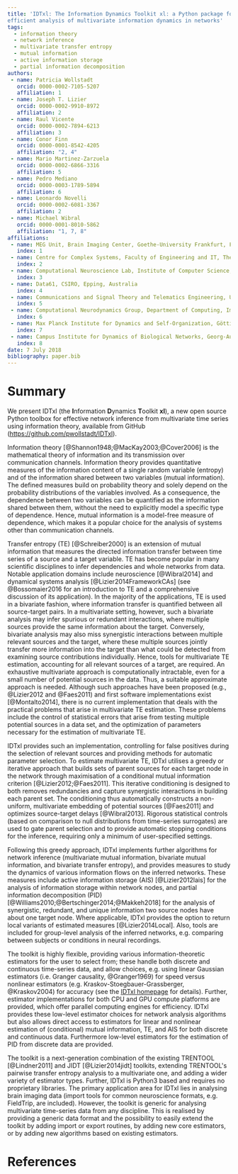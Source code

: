 ```yaml
---
title: 'IDTxl: The Information Dynamics Toolkit xl: a Python package for the
efficient analysis of multivariate information dynamics in networks'
tags:
  - information theory
  - network inference
  - multivariate transfer entropy
  - mutual information
  - active information storage
  - partial information decomposition
authors:
 - name: Patricia Wollstadt
   orcid: 0000-0002-7105-5207
   affiliation: 1
 - name: Joseph T. Lizier
   orcid: 0000-0002-9910-8972
   affiliation: 2
 - name: Raul Vicente
   orcid: 0000-0002-7894-6213
   affiliation: 3
 - name: Conor Finn
   orcid: 0000-0001-8542-4205
   affiliation: "2, 4"
 - name: Mario Martinez-Zarzuela
   orcid: 0000-0002-6866-3316
   affiliation: 5
 - name: Pedro Mediano
   orcid: 0000-0003-1789-5894
   affiliation: 6
 - name: Leonardo Novelli
   orcid: 0000-0002-6081-3367
   affiliation: 2
 - name: Michael Wibral
   orcid: 0000-0001-8010-5862
   affiliation: "1, 7, 8"
affiliations:
 - name: MEG Unit, Brain Imaging Center, Goethe-University Frankfurt, Fankfurt am Main, Germany
   index: 1
 - name: Centre for Complex Systems, Faculty of Engineering and IT, The University of Sydney, Sydney, Australia
   index: 2
 - name: Computational Neuroscience Lab, Institute of Computer Science, Tartu, Estonia
   index: 3
 - name: Data61, CSIRO, Epping, Australia
   index: 4
 - name: Communications and Signal Theory and Telematics Engineering, University of Valladolid, Valladolid, Spain
   index: 5
 - name: Computational Neurodynamics Group, Department of Computing, Imperial College London, London, United Kingdom
   index: 6
 - name: Max Planck Institute for Dynamics and Self-Organization, Göttingen, Germany
   index: 7
 - name: Campus Institute for Dynamics of Biological Networks, Georg-August Universität, Göttingen, Germany
   index: 8
date: 7 July 2018
bibliography: paper.bib
---
```


# Summary

We present IDTxl (the **I**nformation **D**ynamics **T**oolkit **xl**), a new
open source Python toolbox for effective network inference from multivariate
time series using information theory, available from GitHub
(https://github.com/pwollstadt/IDTxl).

Information theory [@Shannon1948;@MacKay2003;@Cover2006] is the mathematical
theory of information and its transmission over communication channels.
Information theory provides quantitative measures of the information content of
a single random variable (entropy) and of the information shared between two
variables (mutual information). The defined measures build on probability
theory and solely depend on the probability distributions of the variables
involved. As a consequence, the dependence between two variables can be
quantified as the information shared between them, without the need to
explicitly model a specific type of dependence. Hence, mutual information is a
model-free measure of dependence, which makes it a popular choice for the
analysis of systems other than communication channels.

Transfer entropy (TE) [@Schreiber2000] is an extension of mutual information
that measures the directed information transfer between time series of a source
and a target variable. TE has become popular in many scientific disciplines to
infer dependencies and whole networks from data. Notable application domains
include neuroscience [@Wibral2014] and dynamical systems analysis
[@Lizier2014FrameworkCAs] (see @Bossomaier2016 for an introduction to TE and
a comprehensive discussion of its application). In the majority of the
applications, TE is used in a bivariate fashion, where information transfer is
quantified between all source-target pairs. In a multivariate setting, however,
such a bivariate analysis may infer spurious or redundant interactions, where
multiple sources provide the same information about the target. Conversely,
bivariate analysis may also miss synergistic interactions between multiple
relevant sources and the target, where these multiple sources jointly transfer
more information into the target than what could be detected from examining
source contributions individually. Hence, tools for multivariate TE estimation,
accounting for all relevant sources of a target, are required. An exhaustive
multivariate approach is computationally intractable, even for a small number
of potential sources in the data. Thus, a suitable approximate approach is
needed. Although such approaches have been proposed (e.g.,
@Lizier2012 and @Faes2011) and first software implementations exist
[@Montalto2014], there is no current implementation that deals with the
practical problems that arise in multivariate TE estimation. These problems
include the control of statistical errors that arise from testing multiple
potential sources in a data set, and the optimization of parameters necessary
for the estimation of multivariate TE.

IDTxl provides such an implementation, controlling for false positives during
the selection of relevant sources and providing methods for automatic parameter
selection. To estimate multivariate TE, IDTxl utilises a greedy or iterative
approach that builds sets of parent sources for each target node in the network
through maximisation of a conditional mutual information criterion
[@Lizier2012;@Faes2011]. This iterative conditioning is designed to both
removes redundancies and capture synergistic interactions in building each
parent set. The conditioning thus automatically constructs a non-uniform,
multivariate embedding of potential sources [@Faes2011] and optimizes
source-target delays [@Wibral2013]. Rigorous statistical controls (based on
comparison to null distributions from time-series surrogates) are used to gate
parent selection and to provide automatic stopping conditions for the
inference, requiring only a minimum of user-specified settings.

Following this greedy approach, IDTxl implements further algorithms for network
inference (multivariate mutual information, bivariate mutual information, and
bivariate transfer entropy), and provides measures to study the dynamics of
various information flows on the inferred networks. These measures include
active information storage (AIS) [@Lizier2012lais] for the analysis of
information storage within network nodes, and partial information decomposition
(PID) [@Williams2010;@Bertschinger2014;@Makkeh2018] for the analysis of
synergistic, redundant, and unique information two source nodes have about one
target node. Where applicable, IDTxl provides the option to return local
variants of estimated measures [@Lizier2014Local]. Also, tools are included for
group-level analysis of the inferred networks, e.g. comparing between subjects
or conditions in neural recordings.

The toolkit is highly flexible, providing various information-theoretic
estimators for the user to select from; these handle both discrete and
continuous time-series data, and allow choices, e.g. using linear Gaussian
estimators (i.e. Granger causality, @Granger1969) for speed versus nonlinear
estimators (e.g. Kraskov-Stoegbauer-Grassberger, @Kraskov2004) for accuracy
(see the [IDTxl homepage](https://github.com/pwollstadt/IDTxl) for details).
Further, estimator implementations for both CPU and GPU compute platforms are
provided, which offer parallel computing engines for efficiency. IDTxl provides
these low-level estimator choices for network analysis algorithms but also
allows direct access to estimators for linear and nonlinear estimation of
(conditional) mutual information, TE, and AIS for both discrete and continuous
data. Furthermore low-level estimators for the estimation of PID from discrete
data are provided.

The toolkit is a next-generation combination of the existing TRENTOOL
[@Lindner2011] and JIDT [@Lizier2014jidt] toolkits, extending TRENTOOL's
pairwise transfer entropy analysis to a multivariate one, and adding a wider
variety of estimator types. Further, IDTxl is Python3 based and requires no
proprietary libraries. The primary application area for IDTxl lies in analysing
brain imaging data (import tools for common neuroscience formats, e.g.
FieldTrip, are included). However, the toolkit is generic for analysing
multivariate time-series data from any discipline. This is realised by
providing a generic data format and the possibility to easily extend the
toolkit by adding import or export routines, by adding new core estimators, or
by adding new algorithms based on existing estimators.

# References
